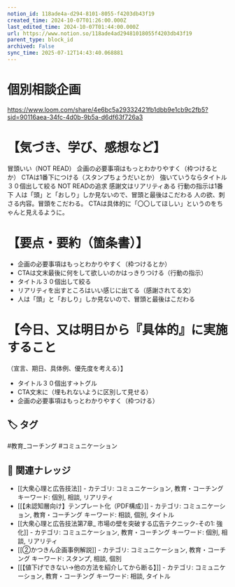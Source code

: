 ```yaml
---
notion_id: 118ade4a-d294-8101-8055-f4203db43f19
created_time: 2024-10-07T01:26:00.000Z
last_edited_time: 2024-10-07T01:44:00.000Z
url: https://www.notion.so/118ade4ad29481018055f4203db43f19
parent_type: block_id
archived: False
sync_time: 2025-07-12T14:43:40.068881
---
```


# 個別相談企画

https://www.loom.com/share/4e6bc5a29332421fb1dbb9e1cb9c2fb5?sid=90116aea-34fc-4d0b-9b5a-d6df63f726a3
# 【気づき、学び、感想など】
冒頭いい（NOT READ）
企画の必要事項はもっとわかりやすく（枠つけるとか）
CTAは1番下につける（スタンプちょうだいとか）
強いていうならタイトル３０個出して絞る
NOT READの追求
感謝文はリアリティある
行動の指示は1番下
人は「頭」と「おしり」しか見ないので、冒頭と最後はこだわる
人の欲、刺さる内容。冒頭をこだわる。
CTAは具体的に「〇〇してほしい」というのをちゃんと見えるように。
# 【要点・要約（箇条書）】
- 企画の必要事項はもっとわかりやすく（枠つけるとか）
- CTAは文末最後に何をして欲しいのかはっきりつける（行動の指示）
- タイトル３０個出して絞る
- リアリティを出すところはいい感じに出てる（感謝されてる文）
- 人は「頭」と「おしり」しか見ないので、冒頭と最後はこだわる
# 【今日、又は明日から『具体的』に実施すること
（宣言、期日、具体例、優先度を考える）】
- タイトル３０個出す→トグル
- CTA文末に（埋もれないように区別して見せる）
- 企画の必要事項はもっとわかりやすく（枠つける）

## 🏷️ タグ
#教育_コーチング #コミュニケーション

## 🔗 関連ナレッジ
- [[大衆心理と広告技法]] - カテゴリ: コミュニケーション, 教育・コーチング キーワード: 個別, 相談, リアリティ
- [[【未認知層向け】テンプレート化（PDF構成）]] - カテゴリ: コミュニケーション, 教育・コーチング キーワード: 相談, 個別, タイトル
- [[大衆心理と広告技法第7章_ 市場の壁を突破する広告テクニック-その1: 強化]] - カテゴリ: コミュニケーション, 教育・コーチング キーワード: 個別, 相談, リアリティ
- [[②かつきん企画事例解説]] - カテゴリ: コミュニケーション, 教育・コーチング キーワード: スタンプ, 相談, 個別
- [[【値下げできない→他の方法を紹介してから断る】]] - カテゴリ: コミュニケーション, 教育・コーチング キーワード: 相談, タイトル
